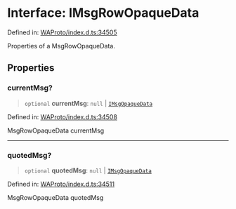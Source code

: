 # Interface: IMsgRowOpaqueData

Defined in: [WAProto/index.d.ts:34505](https://github.com/Fokusdotid/Baileys/blob/e5a24e138f3b69cf124e0406999e537d5c9a6c18/WAProto/index.d.ts#L34505)

Properties of a MsgRowOpaqueData.

## Properties

### currentMsg?

> `optional` **currentMsg**: `null` \| [`IMsgOpaqueData`](IMsgOpaqueData.md)

Defined in: [WAProto/index.d.ts:34508](https://github.com/Fokusdotid/Baileys/blob/e5a24e138f3b69cf124e0406999e537d5c9a6c18/WAProto/index.d.ts#L34508)

MsgRowOpaqueData currentMsg

***

### quotedMsg?

> `optional` **quotedMsg**: `null` \| [`IMsgOpaqueData`](IMsgOpaqueData.md)

Defined in: [WAProto/index.d.ts:34511](https://github.com/Fokusdotid/Baileys/blob/e5a24e138f3b69cf124e0406999e537d5c9a6c18/WAProto/index.d.ts#L34511)

MsgRowOpaqueData quotedMsg
